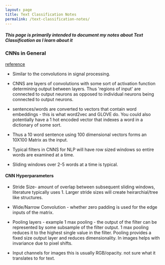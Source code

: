 ```yaml
---
layout: page
title: Text Classification Notes
permalink: /text-classification-notes/
---
```


##### This page is primarily intended to document my notes about Text Classification as I learn about it

### CNNs in General
[reference](http://www.wildml.com/2015/11/understanding-convolutional-neural-networks-for-nlp/)
- Similar to the convolutions in signal processing.
- CNNS are layers of convolutions with some sort of activation function determining output between layers. Thus 'regions of input' are connected to output neurons as opposed to individual neurons being connected to output neurons.

- sentences/words are converted to vectors that contain word embeddings - this is what word2vec and GLOVE do. You could also potentially have a 1 hot encoded vector that indexes a word in a dictionary of some sort.
- Thus a 10 word sentence using 100 dimensional vectors forms an 10X100 Matrix as the input.
- Typical filters in CNNS for NLP will have row sized windows so entire words are examined at a time.
- Sliding windows over 2-5 words at a time is typical.

#### CNN Hyperparameters

- Stride Size- amount of overlap between subsequent sliding windows, literature typically uses 1. Larger stride sizes will create heirarchial/tree like structures.

- Wide/Narrow Convolution - whether zero padding is used for the edge inputs of the matrix.

- Pooling layers - example 1 max pooling - the output of the filter can be represented by some subsample of the filter output. 1 max pooling reduces it to the highest single value in the filter. Pooling provides a fixed size output layer and reduces dimensionality. In images helps with invariance due to pixel shifts.  

- Input channels for images this is usually RGB/opacity. not sure what it translates to for text.
